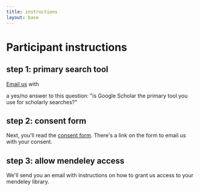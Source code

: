 ```yaml
---
title: instructions
layout: base
---
```


# Participant instructions

## step 1: primary search tool

<a href="mailto:priem@email.unc.edu?subject=[schol-search q1]">Email us</a> with

a yes/no answer to this question: "is Google Scholar the primary tool you use for scholarly searches?"

## step 2: consent form

Next, you'll read the [consent form](http://jasonpriem.github.com/schol-search-study/consent.html). There's a link on the form to email us with your consent.

## step 3: allow mendeley access

We'll send you an email with instructions on how to grant us access to your mendeley library.










